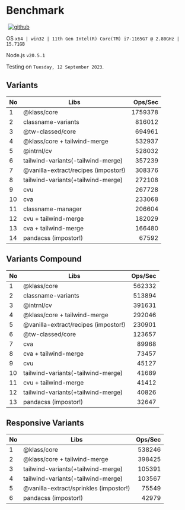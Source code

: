 # Benchmark

<p>
  <a title="github" href="https://github.com/flamrdevs/klass-benchmark" target="_blank" style="display: inline-block; margin: 0px 4px;">
    <img alt="github" src="https://none.deno.dev/ui/button/simple?i=github&e=Open in GitHub" hspace="1">
  </a>
</p>

OS `x64 | win32 | 11th Gen Intel(R) Core(TM) i7-1165G7 @ 2.80GHz | 15.71GB`

Node.js `v20.5.1`

Testing on `Tuesday, 12 September 2023`.

## Variants

| No  | Libs                                 | Ops/Sec |
| --- | ------------------------------------ | ------: |
| 1   | @klass/core                          | 1759378 |
| 2   | classname-variants                   |  816012 |
| 3   | @tw-classed/core                     |  694961 |
| 4   | @klass/core + tailwind-merge         |  532937 |
| 5   | @intrnl/cv                           |  528032 |
| 6   | tailwind-variants(-tailwind-merge)   |  357239 |
| 7   | @vanilla-extract/recipes (impostor!) |  308376 |
| 8   | tailwind-variants(+tailwind-merge)   |  272108 |
| 9   | cvu                                  |  267728 |
| 10  | cva                                  |  233068 |
| 11  | classname-manager                    |  206604 |
| 12  | cvu + tailwind-merge                 |  182029 |
| 13  | cva + tailwind-merge                 |  166480 |
| 14  | pandacss (impostor!)                 |   67592 |

## Variants Compound

| No  | Libs                                 | Ops/Sec |
| --- | ------------------------------------ | ------: |
| 1   | @klass/core                          |  562332 |
| 2   | classname-variants                   |  513894 |
| 3   | @intrnl/cv                           |  391631 |
| 4   | @klass/core + tailwind-merge         |  292046 |
| 5   | @vanilla-extract/recipes (impostor!) |  230901 |
| 6   | @tw-classed/core                     |  123657 |
| 7   | cva                                  |   89968 |
| 8   | cva + tailwind-merge                 |   73457 |
| 9   | cvu                                  |   45127 |
| 10  | tailwind-variants(-tailwind-merge)   |   41689 |
| 11  | cvu + tailwind-merge                 |   41412 |
| 12  | tailwind-variants(+tailwind-merge)   |   40826 |
| 13  | pandacss (impostor!)                 |   32647 |

## Responsive Variants

| No  | Libs                                   | Ops/Sec |
| --- | -------------------------------------- | ------: |
| 1   | @klass/core                            |  538246 |
| 2   | @klass/core + tailwind-merge           |  398425 |
| 3   | tailwind-variants(+tailwind-merge)     |  105391 |
| 4   | tailwind-variants(-tailwind-merge)     |  103567 |
| 5   | @vanilla-extract/sprinkles (impostor!) |   75549 |
| 6   | pandacss (impostor!)                   |   42979 |
